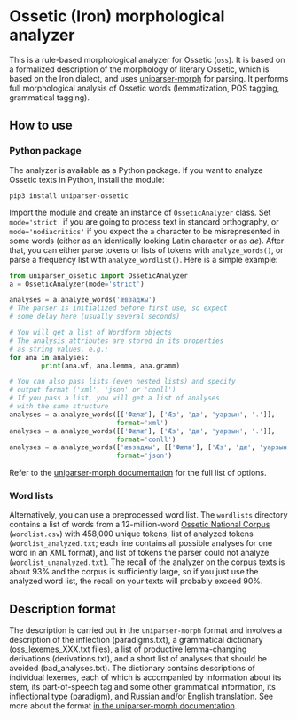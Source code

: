 # Ossetic (Iron) morphological analyzer

This is a rule-based morphological analyzer for Ossetic (``oss``). It is based on a formalized description of the morphology of literary Ossetic, which is based on the Iron dialect, and uses [uniparser-morph](https://github.com/timarkh/uniparser-morph) for parsing. It performs full morphological analysis of Ossetic words (lemmatization, POS tagging, grammatical tagging).

## How to use
### Python package
The analyzer is available as a Python package. If you want to analyze Ossetic texts in Python, install the module:

```
pip3 install uniparser-ossetic
```

Import the module and create an instance of ``OsseticAnalyzer`` class. Set ``mode='strict'`` if you are going to process text in standard orthography, or ``mode='nodiacritics'`` if you expect the ``ӕ`` character to be misrepresented in some words (either as an identically looking Latin character or as *ае*). After that, you can either parse tokens or lists of tokens with ``analyze_words()``, or parse a frequency list with ``analyze_wordlist()``. Here is a simple example:

```python
from uniparser_ossetic import OsseticAnalyzer
a = OsseticAnalyzer(mode='strict')

analyses = a.analyze_words('ӕвзаджы')
# The parser is initialized before first use, so expect
# some delay here (usually several seconds)

# You will get a list of Wordform objects
# The analysis attributes are stored in its properties
# as string values, e.g.:
for ana in analyses:
        print(ana.wf, ana.lemma, ana.gramm)

# You can also pass lists (even nested lists) and specify
# output format ('xml', 'json' or 'conll')
# If you pass a list, you will get a list of analyses
# with the same structure
analyses = a.analyze_words([['Фӕлӕ'], ['Æз', 'дæ', 'уарзын', '.']],
	                       format='xml')
analyses = a.analyze_words([['Фӕлӕ'], ['Æз', 'дæ', 'уарзын', '.']],
	                       format='conll')
analyses = a.analyze_words(['ӕвзаджы', [['Фӕлӕ'], ['Æз', 'дæ', 'уарзын', '.']]],
	                       format='json')
```

Refer to the [uniparser-morph documentation](https://uniparser-morph.readthedocs.io/en/latest/) for the full list of options.

<!---
### Disambiguation
Apart from the analyzer, this repository contains a set of [Constraint Grammar](https://visl.sdu.dk/constraint_grammar.html) rules that can be used for partial disambiguation of analyzed Ossetic texts. If you want to use them, set ``disambiguation=True`` when calling ``analyze_words``:

```python
analyses = a.analyze_words(['Æз', 'дæ', 'уарзын'], disambiguate=True)
```

In order for this to work, you have to install the ``cg3`` executable separately. On Ubuntu/Debian, you can use ``apt-get``:

```
sudo apt-get install cg3
```

On Windows, download the binary and add the path to the ``PATH`` environment variable. See [the documentation](https://visl.sdu.dk/cg3/single/#installation) for other options.

Note that each time you call ``analyze_words()`` with ``disambiguate=True``, the CG grammar is loaded and compiled from scratch, which makes the analysis even slower. If you are analyzing a large text, it would make sense to pass the entire text contents in a single function call rather than do it sentence-by-sentence, for optimal performance.
-->

### Word lists
Alternatively, you can use a preprocessed word list. The ``wordlists`` directory contains a list of words from a 12-million-word [Ossetic National Corpus](http://corpus.ossetic-studies.org/search/?interface_language=en) (``wordlist.csv``) with 458,000 unique tokens, list of analyzed tokens (``wordlist_analyzed.txt``; each line contains all possible analyses for one word in an XML format), and list of tokens the parser could not analyze (``wordlist_unanalyzed.txt``). The recall of the analyzer on the corpus texts is about 93% and the corpus is sufficiently large, so if you just use the analyzed word list, the recall on your texts will probably exceed 90%.

## Description format
The description is carried out in the ``uniparser-morph`` format and involves a description of the inflection (paradigms.txt), a grammatical dictionary (oss_lexemes_XXX.txt files), a list of productive lemma-changing derivations (derivations.txt), and a short list of analyses that should be avoided (bad_analyses.txt). The dictionary contains descriptions of individual lexemes, each of which is accompanied by information about its stem, its part-of-speech tag and some other grammatical information, its inflectional type (paradigm), and Russian and/or English translation. See more about the format [in the uniparser-morph documentation](https://uniparser-morph.readthedocs.io/en/latest/format.html).
